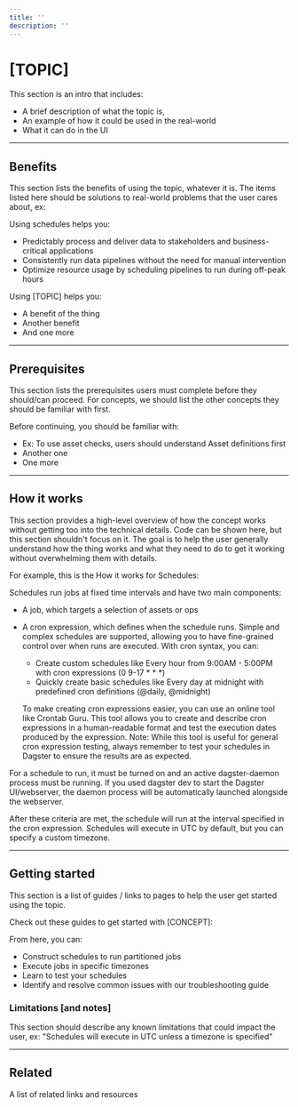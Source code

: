 ```yaml
---
title: ''
description: ''
---
```


# [TOPIC]

This section is an intro that includes:

- A brief description of what the topic is,
- An example of how it could be used in the real-world
- What it can do in the UI

---

## Benefits

This section lists the benefits of using the topic, whatever it is. The items listed here should be solutions to real-world problems that the user cares about, ex:

Using schedules helps you:

- Predictably process and deliver data to stakeholders and business-critical applications
- Consistently run data pipelines without the need for manual intervention
- Optimize resource usage by scheduling pipelines to run during off-peak hours

Using [TOPIC] helps you:

- A benefit of the thing
- Another benefit
- And one more

---

## Prerequisites

This section lists the prerequisites users must complete before they should/can proceed. For concepts, we should list the other concepts they should be familiar with first.

Before continuing, you should be familiar with:

- Ex: To use asset checks, users should understand Asset definitions first
- Another one
- One more

---

## How it works

This section provides a high-level overview of how the concept works without getting too into the technical details. Code can be shown here, but this section shouldn't focus on it. The goal is to help the user generally understand how the thing works and what they need to do to get it working without overwhelming them with details.

For example, this is the How it works for Schedules:

Schedules run jobs at fixed time intervals and have two main components:

- A job, which targets a selection of assets or ops

- A cron expression, which defines when the schedule runs. Simple and complex schedules are supported, allowing you to have fine-grained control over when runs are executed. With cron syntax, you can:

  - Create custom schedules like Every hour from 9:00AM - 5:00PM with cron expressions (0 9-17 \* \* \*)
  - Quickly create basic schedules like Every day at midnight with predefined cron definitions (@daily, @midnight)

  To make creating cron expressions easier, you can use an online tool like Crontab Guru. This tool allows you to create and describe cron expressions in a human-readable format and test the execution dates produced by the expression. Note: While this tool is useful for general cron expression testing, always remember to test your schedules in Dagster to ensure the results are as expected.

For a schedule to run, it must be turned on and an active dagster-daemon process must be running. If you used dagster dev to start the Dagster UI/webserver, the daemon process will be automatically launched alongside the webserver.

After these criteria are met, the schedule will run at the interval specified in the cron expression. Schedules will execute in UTC by default, but you can specify a custom timezone.

---

## Getting started

This section is a list of guides / links to pages to help the user get started using the topic.

Check out these guides to get started with [CONCEPT]:

From here, you can:

- Construct schedules to run partitioned jobs
- Execute jobs in specific timezones
- Learn to test your schedules
- Identify and resolve common issues with our troubleshooting guide

### Limitations [and notes]

This section should describe any known limitations that could impact the user, ex: "Schedules will execute in UTC unless a timezone is specified"

---

## Related

A list of related links and resources
